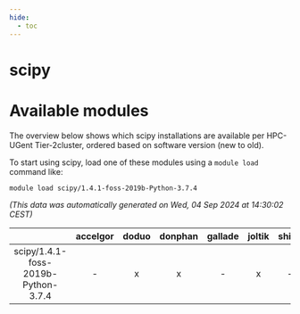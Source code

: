 ```yaml
---
hide:
  - toc
---
```


scipy
=====

# Available modules


The overview below shows which scipy installations are available per HPC-UGent Tier-2cluster, ordered based on software version (new to old).

To start using scipy, load one of these modules using a `module load` command like:

```shell
module load scipy/1.4.1-foss-2019b-Python-3.7.4
```

*(This data was automatically generated on Wed, 04 Sep 2024 at 14:30:02 CEST)*  

| |accelgor|doduo|donphan|gallade|joltik|shinx|skitty|
| :---: | :---: | :---: | :---: | :---: | :---: | :---: | :---: |
|scipy/1.4.1-foss-2019b-Python-3.7.4|-|x|x|-|x|-|x|
